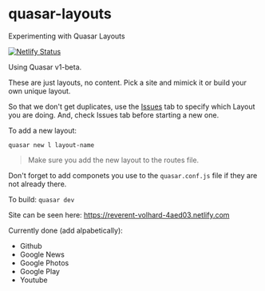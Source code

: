 # quasar-layouts
Experimenting with Quasar Layouts

[![Netlify Status](https://api.netlify.com/api/v1/badges/c20b469d-3a6a-46af-8b56-0b6b120cfd99/deploy-status)](https://app.netlify.com/sites/reverent-volhard-4aed03/deploys)

Using Quasar v1-beta.

These are just layouts, no content. Pick a site and mimick it or build your own unique layout.

So that we don't get duplicates, use the [Issues](https://github.com/hawkeye64/quasar-layouts/issues) tab to specify which Layout you are doing. And, check Issues tab before starting a new one.

To add a new layout:
```
quasar new l layout-name
```

> Make sure you add the new layout to the routes file.

Don't forget to add componets you use to the `quasar.conf.js` file if they are not already there.

To build: `quasar dev`

Site can be seen here: https://reverent-volhard-4aed03.netlify.com

Currently done (add alpabetically):
- Github
- Google News
- Google Photos
- Google Play
- Youtube
